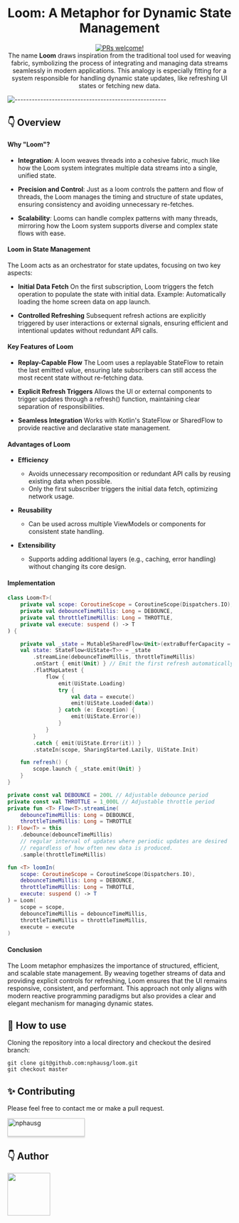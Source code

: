 <h1 align="center"> Loom: A Metaphor for Dynamic State Management </h1>
<p align="center">
<a href="https://reactnative.dev/docs/contributing">
    <img src="https://img.shields.io/badge/PRs-welcome-brightgreen.svg" alt="PRs welcome!" />
</a>
<br>
<span>The name <b>Loom</b> draws inspiration from the traditional tool used for weaving fabric, symbolizing the process of integrating and managing data streams seamlessly in modern applications. This analogy is especially fitting for a system responsible for handling dynamic state updates, like refreshing UI states or fetching new data.</span>
<br>
</p>

![-----------------------------------------------------](https://raw.githubusercontent.com/andreasbm/readme/master/assets/lines/colored.png)

## 👇 Overview

#### Why "Loom"?

 - **Integration**: A loom weaves threads into a cohesive fabric, much like how the Loom system integrates multiple data streams into a single, unified state.

- **Precision and Control**: Just as a loom controls the pattern and flow of threads, the Loom manages the timing and structure of state updates, ensuring consistency and avoiding unnecessary re-fetches.

- **Scalability**: Looms can handle complex patterns with many threads, mirroring how the Loom system supports diverse and complex state flows with ease.

#### Loom in State Management

The Loom acts as an orchestrator for state updates, focusing on two key aspects:

- **Initial Data Fetch** On the first subscription, Loom triggers the fetch operation to populate the state with initial data. Example: Automatically loading the home screen data on app launch.

- **Controlled Refreshing** Subsequent refresh actions are explicitly triggered by user interactions or external signals, ensuring efficient and intentional updates without redundant API calls.

#### Key Features of Loom
- **Replay-Capable Flow** The Loom uses a replayable StateFlow to retain the last emitted value, ensuring late subscribers can still access the most recent state without re-fetching data.

- **Explicit Refresh Triggers**  Allows the UI or external components to trigger updates through a refresh() function, maintaining clear separation of responsibilities.

- **Seamless Integration** Works with Kotlin's StateFlow or SharedFlow to provide reactive and declarative state management.

#### Advantages of Loom
- **Efficiency** 
    - Avoids unnecessary recomposition or redundant API calls by reusing existing data when possible.
    - Only the first subscriber triggers the initial data fetch, optimizing network usage.
    
- **Reusability**
    - Can be used across multiple ViewModels or components for consistent state handling.
    
- **Extensibility**
    - Supports adding additional layers (e.g., caching, error handling) without changing its core design.

#### Implementation

```kotlin
class Loom<T>(
    private val scope: CoroutineScope = CoroutineScope(Dispatchers.IO),
    private val debounceTimeMillis: Long = DEBOUNCE,
    private val throttleTimeMillis: Long = THROTTLE,
    private val execute: suspend () -> T
) {

    private val _state = MutableSharedFlow<Unit>(extraBufferCapacity = 1)
    val state: StateFlow<UiState<T>> = _state
        .streamLine(debounceTimeMillis, throttleTimeMillis)
        .onStart { emit(Unit) } // Emit the first refresh automatically
        .flatMapLatest {
            flow {
                emit(UiState.Loading)
                try {
                    val data = execute()
                    emit(UiState.Loaded(data))
                } catch (e: Exception) {
                    emit(UiState.Error(e))
                }
            }
        }
        .catch { emit(UiState.Error(it)) }
        .stateIn(scope, SharingStarted.Lazily, UiState.Init)

    fun refresh() {
        scope.launch { _state.emit(Unit) }
    }
}

private const val DEBOUNCE = 200L // Adjustable debounce period
private const val THROTTLE = 1_000L // Adjustable throttle period
private fun <T> Flow<T>.streamLine(
    debounceTimeMillis: Long = DEBOUNCE,
    throttleTimeMillis: Long = THROTTLE
): Flow<T> = this
    .debounce(debounceTimeMillis)
    // regular interval of updates where periodic updates are desired
    // regardless of how often new data is produced.
    .sample(throttleTimeMillis)

fun <T> loomIn(
    scope: CoroutineScope = CoroutineScope(Dispatchers.IO),
    debounceTimeMillis: Long = DEBOUNCE,
    throttleTimeMillis: Long = THROTTLE,
    execute: suspend () -> T
) = Loom(
    scope = scope,
    debounceTimeMillis = debounceTimeMillis,
    throttleTimeMillis = throttleTimeMillis,
    execute = execute
)
```

#### Conclusion

The Loom metaphor emphasizes the importance of structured, efficient, and scalable state management. By weaving together streams of data and providing explicit controls for refreshing, Loom ensures that the UI remains responsive, consistent, and performant. This approach not only aligns with modern reactive programming paradigms but also provides a clear and elegant mechanism for managing dynamic states.

## 🚀 How to use

Cloning the repository into a local directory and checkout the desired branch:

```
git clone git@github.com:nphausg/loom.git
git checkout master
```

## ✨ Contributing

Please feel free to contact me or make a pull request.

<a href="https://revolut.me/nphausg" target="_blank"><img src="https://www.buymeacoffee.com/assets/img/custom_images/orange_img.png" alt="nphausg" style="height: 41px !important;width: 174px !important;box-shadow: 0px 3px 2px 0px rgba(190, 190, 190, 0.5) !important;-webkit-box-shadow: 0px 3px 2px 0px rgba(190, 190, 190, 0.5) !important;" ></a>

## 👇 Author

<p>
    <a href="https://nphausg.medium.com/" target="_blank">
    <img src="https://avatars2.githubusercontent.com/u/13111806?s=400&u=f09b6160dbbe2b7eeae0aeb0ab4efac0caad57d7&v=4" width="96" height="96" alt="">
    </a>
</p>
